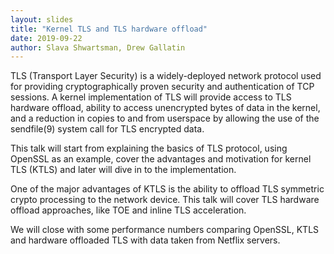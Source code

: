 ```yaml
---
layout: slides
title: "Kernel TLS and TLS hardware offload"
date: 2019-09-22
author: Slava Shwartsman, Drew Gallatin
---
```

TLS (Transport Layer Security) is a widely-deployed network protocol used for providing cryptographically proven security and authentication of TCP sessions. A kernel implementation of TLS will provide access to TLS hardware offload, ability to access unencrypted bytes of data in the kernel, and a reduction in copies to and from userspace by allowing the use of the sendfile(9) system call for TLS encrypted data.

This talk will start from explaining the basics of TLS protocol, using OpenSSL as an example, cover the advantages and motivation for kernel TLS (KTLS) and later will dive in to the implementation.

One of the major advantages of KTLS is the ability to offload TLS symmetric crypto processing to the network device. This talk will cover TLS hardware offload approaches, like TOE and inline TLS acceleration.

We will close with some performance numbers comparing OpenSSL, KTLS and hardware offloaded TLS with data taken from Netflix servers.
